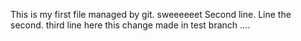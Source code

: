 This is my first file managed by git. sweeeeeet
Second line. Line the second.
third line here
this change made in test branch ....
